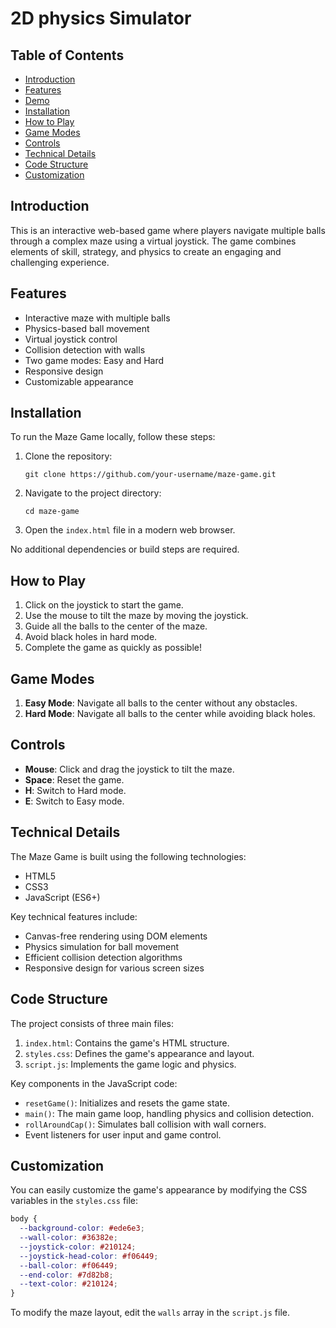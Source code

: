 # 2D physics Simulator

## Table of Contents
- [Introduction](#introduction)
- [Features](#features)
- [Demo](#demo)
- [Installation](#installation)
- [How to Play](#how-to-play)
- [Game Modes](#game-modes)
- [Controls](#controls)
- [Technical Details](#technical-details)
- [Code Structure](#code-structure)
- [Customization](#customization)


## Introduction

This is an interactive web-based game where players navigate multiple balls through a complex maze using a virtual joystick. The game combines elements of skill, strategy, and physics to create an engaging and challenging experience.

## Features

- Interactive maze with multiple balls
- Physics-based ball movement
- Virtual joystick control
- Collision detection with walls
- Two game modes: Easy and Hard
- Responsive design
- Customizable appearance


## Installation

To run the Maze Game locally, follow these steps:

1. Clone the repository:
   ```
   git clone https://github.com/your-username/maze-game.git
   ```

2. Navigate to the project directory:
   ```
   cd maze-game
   ```

3. Open the `index.html` file in a modern web browser.

No additional dependencies or build steps are required.

## How to Play

1. Click on the joystick to start the game.
2. Use the mouse to tilt the maze by moving the joystick.
3. Guide all the balls to the center of the maze.
4. Avoid black holes in hard mode.
5. Complete the game as quickly as possible!

## Game Modes

1. **Easy Mode**: Navigate all balls to the center without any obstacles.
2. **Hard Mode**: Navigate all balls to the center while avoiding black holes.

## Controls

- **Mouse**: Click and drag the joystick to tilt the maze.
- **Space**: Reset the game.
- **H**: Switch to Hard mode.
- **E**: Switch to Easy mode.

## Technical Details

The Maze Game is built using the following technologies:

- HTML5
- CSS3
- JavaScript (ES6+)

Key technical features include:

- Canvas-free rendering using DOM elements
- Physics simulation for ball movement
- Efficient collision detection algorithms
- Responsive design for various screen sizes

## Code Structure

The project consists of three main files:

1. `index.html`: Contains the game's HTML structure.
2. `styles.css`: Defines the game's appearance and layout.
3. `script.js`: Implements the game logic and physics.

Key components in the JavaScript code:

- `resetGame()`: Initializes and resets the game state.
- `main()`: The main game loop, handling physics and collision detection.
- `rollAroundCap()`: Simulates ball collision with wall corners.
- Event listeners for user input and game control.

## Customization

You can easily customize the game's appearance by modifying the CSS variables in the `styles.css` file:

```css
body {
  --background-color: #ede6e3;
  --wall-color: #36382e;
  --joystick-color: #210124;
  --joystick-head-color: #f06449;
  --ball-color: #f06449;
  --end-color: #7d82b8;
  --text-color: #210124;
}
```

To modify the maze layout, edit the `walls` array in the `script.js` file.

